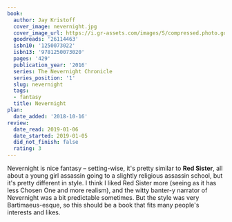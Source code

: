 ```yaml
---
book:
  author: Jay Kristoff
  cover_image: nevernight.jpg
  cover_image_url: https://i.gr-assets.com/images/S/compressed.photo.goodreads.com/books/1500688832l/26114463._SX98_.jpg
  goodreads: '26114463'
  isbn10: '1250073022'
  isbn13: '9781250073020'
  pages: '429'
  publication_year: '2016'
  series: The Nevernight Chronicle
  series_position: '1'
  slug: nevernight
  tags:
  - fantasy
  title: Nevernight
plan:
  date_added: '2018-10-16'
review:
  date_read: 2019-01-06
  date_started: 2019-01-05
  did_not_finish: false
  rating: 3
---
```


Nevernight is nice fantasy – setting-wise, it's pretty similar to **Red Sister**, all about a young girl assassin going to a slightly religious assassin school, but it's pretty different in style. I think I liked Red Sister more (seeing as it has less Chosen One and more realism), and the witty banter-y narrator of Nevernight was a bit predictable sometimes. But the style was very Bartimaeus-esque, so this should be a book that fits many people's interests and likes.
